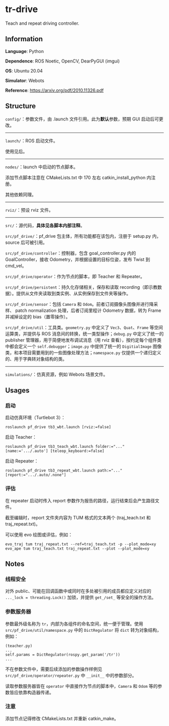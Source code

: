 # tr-drive
Teach and repeat driving controller.

## Information

**Language**: Python

**Dependence**: ROS Noetic, OpenCV, DearPyGUI (imgui)

**OS**: Ubuntu 20.04

**Simulator**: Webots

**Reference**: https://arxiv.org/pdf/2010.11326.pdf

## Structure

`config/`：参数文件，由 .launch 文件引用。此为**默认**参数，预期 GUI 启动后可更改。

---

`launch/`：ROS 启动文件。

使用见后。

---

`nodes/`：launch 中启动的节点脚本。

添加节点脚本注意在 CMakeLists.txt 中 170 左右 catkin_install_python 内注册。

其他依赖同理。

---

`rviz/`：预设 rviz 文件。

---

`src/`：源代码，**具体见各脚本内部注释**。

`src/pf_drive/`：pf_drive 包主体，所有功能都在该包内，注册于 setup.py 内，source 后可被引用。

`src/pf_drive/controller`：控制器，包含 goal_controller.py 内的 GoalController，接收 Odometry，并根据设置的目标位姿，发布 Twist 到 cmd_vel。

`src/pf_drive/operator`：作为节点的脚本，即 Teacher 和 Repeater。

`src/pf_drive/persistent`：持久化存储相关，保存和读取 recording（即示教数据）。提供从文件夹读取到类实例、从实例保存到文件夹等操作。

`src/pf_drive/sensor`：包括 `Camera` 和 `Odom`。前者订阅摄像头图像并进行降采样、
patch normalization 处理，后者订阅里程计 Odometry 数据，转为 Frame 并减掉设定的 bias（置零操作）。

`src/pf_drive/util`：工具类。`geometry.py` 中定义了 `Vec3`、`Quat`、`Frame` 等空间运算类，并提供与 ROS 消息间的转换，统一类型操作；`debug.py` 中定义了统一的 publisher 管理器，用于简便地发布调试消息（用 rviz 查看），按约定每个组件类中都会定义一个 `self.debugger`；`image.py` 中提供了统一的 `DigitialImage` 图像类，和本项目需要用到的一些图像处理方法；`namespace.py` 仅提供一个递归定义的、用于字典转对象结构的类。

---

`simulations/`：仿真资源，例如 Webots 场景文件。

## Usages

### 启动

启动仿真环境（Turtlebot 3）：

```
roslaunch pf_drive tb3_wbt.launch [rviz:=false]
```

启动 Teacher：

```
roslaunch pf_drive tb3_teach_wbt.launch folder:="..." [name:='.../.auto'] [teleop_keyboard:=false]
```

启动 Repeater：

```
roslaunch pf_drive tb3_repeat_wbt.launch path:="..." [report:=".../.auto/.none"]
```

### 评估

在 repeater 启动时传入 report 参数作为报告的路径，运行结束后会产生路径文件。

截至编辑时，report 文件夹内容为 TUM 格式的文本两个 (traj_teach.txt 和 traj_repeat.txt)。

可以使用 evo 绘图或评估，例如：

```
evo_traj tum traj_repeat.txt --ref=traj_teach.txt -p --plot_mode=xy
evo_ape tum traj_teach.txt traj_repeat.txt --plot --plot_mode=xy
```

## Notes

### 线程安全

对外 public、可能在回调函数中或同时在多处被引用的成员都应定义对应的 `..._lock = threading.Lock()` 加锁，并提供 `get_/set_` 等安全的操作方法。

### 参数服务器

参数最外级名称为 `tr`，内部为各组件的命名空间，统一便于管理。使用 `src/pf_drive/util/namespace.py` 中的 `DictRegulator` 将 `dict` 转为对象结构，例如：

```
(teacher.py)
...
self.params = DictRegulator(rospy.get_param('/tr'))
...
```

不在参数文件中，需要后续添加的参数操作样例见 `src/pf_drive/operator/repeater.py` 中 `__init__` 中的参数部分。

读取参数服务器皆在 `operator` 中直接作为节点的脚本中，`Camera` 和 `Odom` 等的参数皆应依靠构造器传递。

### 注意

添加节点记得修改 CMakeLists.txt 并重新 catkin_make。
